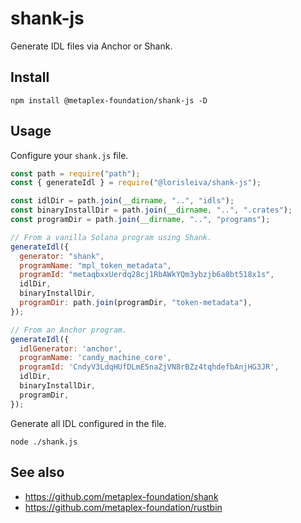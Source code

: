 # shank-js

Generate IDL files via Anchor or Shank.

## Install

```
npm install @metaplex-foundation/shank-js -D
```

## Usage

Configure your `shank.js` file.

```js
const path = require("path");
const { generateIdl } = require("@lorisleiva/shank-js");

const idlDir = path.join(__dirname, "..", "idls");
const binaryInstallDir = path.join(__dirname, "..", ".crates");
const programDir = path.join(__dirname, "..", "programs");

// From a vanilla Solana program using Shank.
generateIdl({
  generator: "shank",
  programName: "mpl_token_metadata",
  programId: "metaqbxxUerdq28cj1RbAWkYQm3ybzjb6a8bt518x1s",
  idlDir,
  binaryInstallDir,
  programDir: path.join(programDir, "token-metadata"),
});

// From an Anchor program.
generateIdl({  
  idlGenerator: 'anchor',
  programName: 'candy_machine_core',
  programId: 'CndyV3LdqHUfDLmE5naZjVN8rBZz4tqhdefbAnjHG3JR',
  idlDir,
  binaryInstallDir,
  programDir,
});
```

Generate all IDL configured in the file.

```
node ./shank.js
```

## See also
- https://github.com/metaplex-foundation/shank
- https://github.com/metaplex-foundation/rustbin
